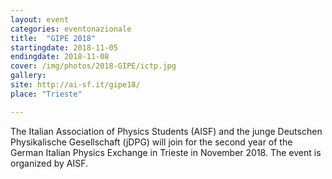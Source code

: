 ```yaml
---
layout: event
categories: eventonazionale
title:  "GIPE 2018"
startingdate: 2018-11-05
endingdate: 2018-11-08
cover: /img/photos/2018-GIPE/ictp.jpg
gallery: 
site: http://ai-sf.it/gipe18/
place: "Trieste"

---
```


The Italian Association of Physics Students (AISF) and the junge Deutschen Physikalische Gesellschaft (jDPG) will join for the second year of the German Italian Physics Exchange in Trieste in November 2018. The event is organized by AISF.


